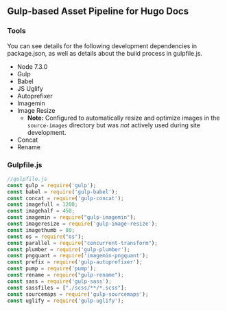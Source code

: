 ## Gulp-based Asset Pipeline for Hugo Docs

### Tools

You can see details for the following development dependencies in package.json, as well as details about the build process in gulpfile.js.

* Node 7.3.0
* Gulp
* Babel
* JS Uglify
* Autoprefixer
* Imagemin
* Image Resize
    * **Note:** Configured to automatically resize and optimize images in the `source-images` directory but was *not* actively used during site development.
* Concat
* Rename


### Gulpfile.js

```js
//gulpfile.js
const gulp = require('gulp');
const babel = require('gulp-babel');
const concat = require('gulp-concat');
const imagefull = 1200;
const imagehalf = 450;
const imagemin = require("gulp-imagemin");
const imageresize = require('gulp-image-resize');
const imagethumb = 80;
const os = require("os");
const parallel = require("concurrent-transform");
const plumber = require('gulp-plumber');
const pngquant = require('imagemin-pngquant');
const prefix = require('gulp-autoprefixer');
const pump = require('pump');
const rename = require("gulp-rename");
const sass = require('gulp-sass');
const sassfiles = ["./scss/**/*.scss"];
const sourcemaps = require('gulp-sourcemaps');
const uglify = require('gulp-uglify');
```